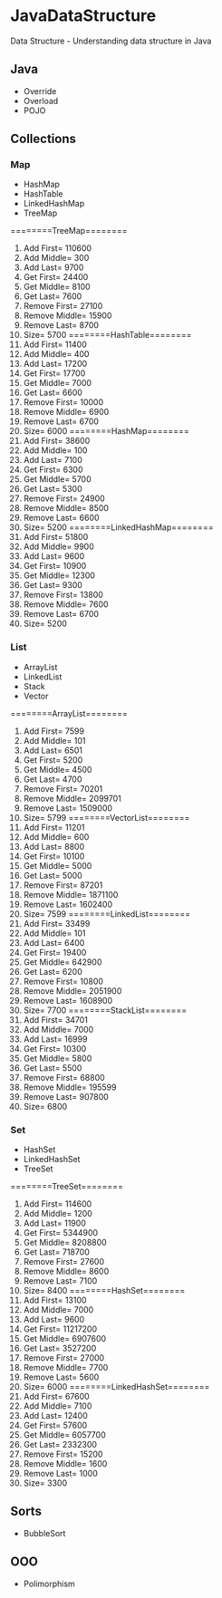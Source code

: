 # JavaDataStructure
Data Structure - Understanding data structure in Java

## Java

- Override
- Overload
- POJO

## Collections

### Map

- HashMap
- HashTable
- LinkedHashMap
- TreeMap

========TreeMap========
1. Add First= 110600
2. Add Middle= 300
3. Add Last= 9700
4. Get First= 24400
5. Get Middle= 8100
6. Get Last= 7600
7. Remove First= 27100
8. Remove Middle= 15900
9. Remove Last= 8700
10. Size= 5700
========HashTable========
1. Add First= 11400
2. Add Middle= 400
3. Add Last= 17200
4. Get First= 17700
5. Get Middle= 7000
6. Get Last= 6600
7. Remove First= 10000
8. Remove Middle= 6900
9. Remove Last= 6700
10. Size= 6000
========HashMap========
1. Add First= 38600
2. Add Middle= 100
3. Add Last= 7100
4. Get First= 6300
5. Get Middle= 5700
6. Get Last= 5300
7. Remove First= 24900
8. Remove Middle= 8500
9. Remove Last= 6600
10. Size= 5200
========LinkedHashMap========
1. Add First= 51800
2. Add Middle= 9900
3. Add Last= 9600
4. Get First= 10900
5. Get Middle= 12300
6. Get Last= 9300
7. Remove First= 13800
8. Remove Middle= 7600
9. Remove Last= 6700
10. Size= 5200

### List

- ArrayList
- LinkedList
- Stack
- Vector

========ArrayList========
1. Add First= 7599
2. Add Middle= 101
3. Add Last= 6501
4. Get First= 5200
5. Get Middle= 4500
6. Get Last= 4700
7. Remove First= 70201
8. Remove Middle= 2099701
9. Remove Last= 1509000
10. Size= 5799
========VectorList========
1. Add First= 11201
2. Add Middle= 600
3. Add Last= 8800
4. Get First= 10100
5. Get Middle= 5000
6. Get Last= 5000
7. Remove First= 87201
8. Remove Middle= 1871100
9. Remove Last= 1602400
10. Size= 7599
========LinkedList========
1. Add First= 33499
2. Add Middle= 101
3. Add Last= 6400
4. Get First= 19400
5. Get Middle= 642900
6. Get Last= 6200
7. Remove First= 10800
8. Remove Middle= 2051900
9. Remove Last= 1608900
10. Size= 7700
========StackList========
1. Add First= 34701
2. Add Middle= 7000
3. Add Last= 16999
4. Get First= 10300
5. Get Middle= 5800
6. Get Last= 5500
7. Remove First= 68800
8. Remove Middle= 195599
9. Remove Last= 907800
10. Size= 6800

### Set

- HashSet
- LinkedHashSet
- TreeSet

========TreeSet========
1. Add First= 114600
2. Add Middle= 1200
3. Add Last= 11900
4. Get First= 5344900
5. Get Middle= 8208800
6. Get Last= 718700
7. Remove First= 27600
8. Remove Middle= 8600
9. Remove Last= 7100
10. Size= 8400
========HashSet========
1. Add First= 13100
2. Add Middle= 7000
3. Add Last= 9600
4. Get First= 11217200
5. Get Middle= 6907600
6. Get Last= 3527200
7. Remove First= 27000
8. Remove Middle= 7700
9. Remove Last= 5600
10. Size= 6000
========LinkedHashSet========
1. Add First= 67600
2. Add Middle= 7100
3. Add Last= 12400
4. Get First= 57600
5. Get Middle= 6057700
6. Get Last= 2332300
7. Remove First= 15200
8. Remove Middle= 1600
9. Remove Last= 1000
10. Size= 3300

## Sorts 

- BubbleSort

## OOO

- Polimorphism

